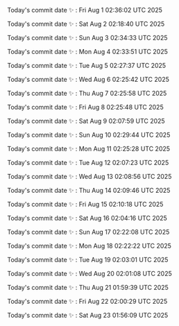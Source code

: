 Today's commit date ✨ : Fri Aug 1 02:36:02 UTC 2025 

Today's commit date ✨ : Sat Aug 2 02:18:40 UTC 2025 

Today's commit date ✨ : Sun Aug 3 02:34:33 UTC 2025 

Today's commit date ✨ : Mon Aug 4 02:33:51 UTC 2025 

Today's commit date ✨ : Tue Aug 5 02:27:37 UTC 2025 

Today's commit date ✨ : Wed Aug 6 02:25:42 UTC 2025 

Today's commit date ✨ : Thu Aug 7 02:25:58 UTC 2025 

Today's commit date ✨ : Fri Aug 8 02:25:48 UTC 2025 

Today's commit date ✨ : Sat Aug 9 02:07:59 UTC 2025 

Today's commit date ✨ : Sun Aug 10 02:29:44 UTC 2025 

Today's commit date ✨ : Mon Aug 11 02:25:28 UTC 2025 

Today's commit date ✨ : Tue Aug 12 02:07:23 UTC 2025 

Today's commit date ✨ : Wed Aug 13 02:08:56 UTC 2025 

Today's commit date ✨ : Thu Aug 14 02:09:46 UTC 2025 

Today's commit date ✨ : Fri Aug 15 02:10:18 UTC 2025 

Today's commit date ✨ : Sat Aug 16 02:04:16 UTC 2025 

Today's commit date ✨ : Sun Aug 17 02:22:08 UTC 2025 

Today's commit date ✨ : Mon Aug 18 02:22:22 UTC 2025 

Today's commit date ✨ : Tue Aug 19 02:03:01 UTC 2025 

Today's commit date ✨ : Wed Aug 20 02:01:08 UTC 2025 

Today's commit date ✨ : Thu Aug 21 01:59:39 UTC 2025 

Today's commit date ✨ : Fri Aug 22 02:00:29 UTC 2025 

Today's commit date ✨ : Sat Aug 23 01:56:09 UTC 2025 

